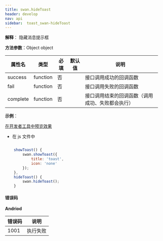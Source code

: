 ```yaml
---
title: swan.hideToast
header: develop
nav: api
sidebar:  toast_swan-hideToast
---
```


 
**解释**： 隐藏消息提示框

**方法参数**：Object object

|属性名 |类型  |必填 | 默认值 |说明|
|---- | ---- | ---- | ----|----|
|success|	function|		否||	接口调用成功的回调函数|
|fail	|function		|否||	接口调用失败的回调函数|
|complete|	function	|	否||	接口调用结束的回调函数（调用成功、失败都会执行）|

**示例**：

<a href="swanide://fragment/5050e3a31e5a3d2ecc1843df6fcb19511569462991855" title="在开发者工具中预览效果" target="_self">在开发者工具中预览效果</a>


* 在 js 文件中

```js

    showToast() {
        swan.showToast({
            title: 'toast',
            icon: 'none'
        });
    },
    hideToast() {
        swan.hideToast();
    }

```
#### 错误码
**Andriod**

|错误码|说明|
|--|--|
|1001|执行失败              |





